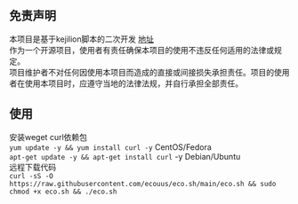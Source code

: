 ## 免责声明
本项目是基于kejilion脚本的二次开发 [地址](https://github.com/kejilion/sh) <br>
作为一个开源项目，使用者有责任确保本项目的使用不违反任何适用的法律或规定。<br>
项目维护者不对任何因使用本项目而造成的直接或间接损失承担责任。项目的使用者在使用本项目时，应遵守当地的法律法规，并自行承担全部责任。<br>

## 使用
安装weget curl依赖包<br>
`yum update -y && yum install curl -y`   CentOS/Fedora<br>
`apt-get update -y && apt-get install curl` -y   Debian/Ubuntu<br>
远程下载代码<br>
`curl -sS -O https://raw.githubusercontent.com/ecouus/eco.sh/main/eco.sh && sudo chmod +x eco.sh && ./eco.sh`
